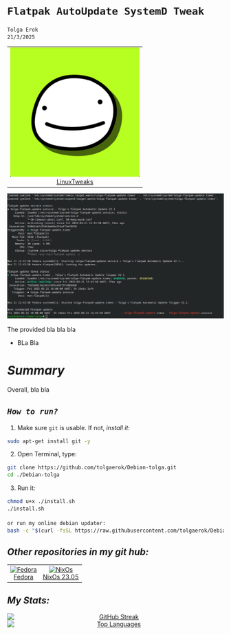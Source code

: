

# `Flatpak AutoUpdate SystemD Tweak`
```sh
Tolga Erok
21/3/2025
```
<div align="left">
  <table style="border-collapse: collapse; width: 100%; border: none;">
    <tr> 
      <td align="center" style="border: none;">
        <a href="https://github.com/tolgaerok/linuxtweaks">
          <img src="modules/docs/images/md-pics/tolga-profile-5.png" alt="LinuxTweaks" style="width: 100%;">
          <br>LinuxTweaks
        </a>
      </td>
    </tr>
  </table>
</div>


![alt text](images/flatpak-autoupdate/flatpak-auto-update.png)

The provided bla bla bla

- BLa Bla

# *Summary*
Overall, bla bla

## *`How to run?`*

1. Make sure `git` is usable. If not, *install it:*

```sh
sudo apt-get install git -y
```

2. Open Terminal, type:

```sh
git clone https://github.com/tolgaerok/Debian-tolga.git
cd ./Debian-tolga
```

3. Run it:

```sh
chmod u+x ./install.sh
./install.sh

or run my online debian updater:
bash -c "$(curl -fsSL https://raw.githubusercontent.com/tolgaerok/Debian-tolga/main/SCRIPTS/DEBIAN-UPDATER.sh)"

```

## *Other repositories in my git hub:*

<div align="center">
  <table style="border-collapse: collapse; width: 100%; border: none;">
    <tr>
     <td align="center" style="border: none;">
        <a href="https://github.com/tolgaerok/fedora-tolga">
          <img src="https://flathub.org/img/distro/fedora.svg" alt="Fedora" style="width: 100%;">
          <br>Fedora
        </a>
      </td>
      <td align="center" style="border: none;">
        <a href="https://github.com/tolgaerok/NixOS-tolga">
          <img src="https://flathub.org/img/distro/nixos.svg" alt="NixOs" style="width: 100%;">
          <br>NixOs 23.05
        </a>
      </td>
    </tr>
  </table>
</div>

## *My Stats:*

<div align="center">

<div style="text-align: center;">
  <a href="https://git.io/streak-stats" target="_blank">
    <img src="http://github-readme-streak-stats.herokuapp.com?user=tolgaerok&theme=dark&background=000000" alt="GitHub Streak" style="display: block; margin: 0 auto;">
  </a>
  <div style="text-align: center;">
    <a href="https://github.com/anuraghazra/github-readme-stats" target="_blank">
      <img src="https://github-readme-stats.vercel.app/api/top-langs/?username=tolgaerok&layout=compact&theme=vision-friendly-dark" alt="Top Languages" style="display: block; margin: 0 auto;">
    </a>
  </div>
</div>
</div>
